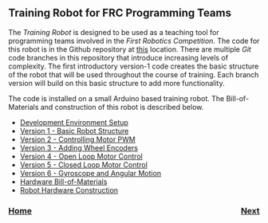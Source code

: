## Training Robot for FRC Programming Teams
The <i>Training Robot</i> is designed to be used as a teaching tool for programming teams involved in the <i>First Robotics Competition</i>.  The code for this robot is in the Github repository at [this](https://github.com/mjwhite8119/FRCRobot) location. There are multiple <i>Git</i> code branches in this repository that introduce increasing levels of complexity.  The first introductory version-1 code creates the basic structure of the robot that will be used throughout the course of training. Each branch version will build on this basic structure to add more functionality. 

The code is installed on a small Arduino based training robot.  The Bill-of-Materials and construction of this robot is described below.

- [Development Environment Setup](ide)
- [Version 1 - Basic Robot Structure](code1)
- [Version 2 - Controlling Motor PWM](code2)
- [Version 3 - Adding Wheel Encoders](code3)
- [Version 4 - Open Loop Motor Control](code4)
- [Version 5 - Closed Loop Motor Control](code5)
- [Version 6 - Gyroscope and Angular Motion](code6)
- [Hardware Bill-of-Materials](bom)
- [Robot Hardware Construction](build)

<h3><span style="float:left">
<a href="../index">Home</a></span>
<span style="float:right">
<a href="ide">Next</a></span></h3>